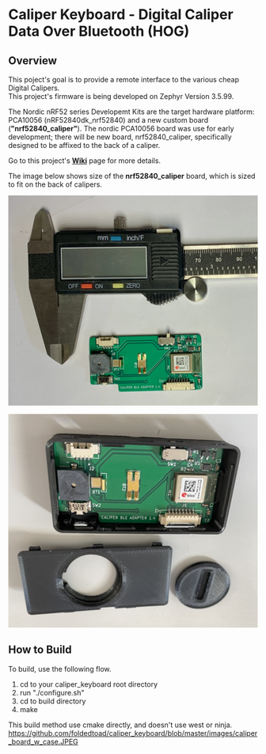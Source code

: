 # Caliper Keyboard - Digital Caliper Data Over Bluetooth (HOG)

## Overview
This poject's goal is to provide a remote interface to the various cheap Digital Calipers.  
This project's firmware is being developed on Zephyr Version 3.5.99.  

The Nordic nRF52 series Developemt Kits are the target hardware platform: PCA10056 (nRF52840dk_nrf52840) and a new custom board (**"nrf52840_caliper"**).
The nordic PCA10056 board was use for early development; there will be new board, nrf52840_caliper, specifically designed to be affixed to the back of a caliper.

Go to this project's [**Wiki**](https://github.com/foldedtoad/caliper_keyboard/wiki) page for more details.  

The image below shows size of the  **nrf52840_caliper** board, which is sized to fit on the back of calipers.  

![here](https://github.com/foldedtoad/caliper_keyboard/blob/master/images/Caliper_board.jpg)

![here](https://github.com/foldedtoad/caliper_keyboard/blob/master/images/caliper_board_w_case.JPEG)


## How to Build
To build, use the following flow.
1) cd to your caliper_keyboard root directory
2) run "./configure.sh"
3) cd to build directory
4) make

This build method use cmake directly, and doesn't use west or ninja.
https://github.com/foldedtoad/caliper_keyboard/blob/master/images/caliper_board_w_case.JPEG

